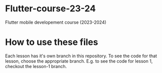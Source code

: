 # Flutter-course-23-24
Flutter mobile developement course (2023-2024)

# How to use these files
Each lesson has it's own branch in this repository. To see the code for that lesson, choose the appropriate branch. E.g. to see the code for lesson 1, checkout the lesson-1 branch.
